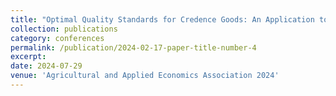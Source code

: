 ```yaml
---
title: "Optimal Quality Standards for Credence Goods: An Application to Organic Strawberries and the Commercial Availability Loophole"
collection: publications
category: conferences
permalink: /publication/2024-02-17-paper-title-number-4
excerpt: 
date: 2024-07-29
venue: 'Agricultural and Applied Economics Association 2024'
---
```

